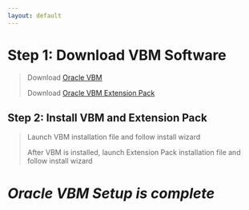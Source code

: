 ```yaml
---
layout: default
---
```


# Step 1: Download VBM Software

> Download [Oracle VBM](https://www.virtualbox.org/wiki/Downloads)
> 
> Download [Oracle VBM Extension Pack](https://www.virtualbox.org/wiki/Downloads)

## Step 2: Install VBM and Extension Pack

> Launch VBM installation file and follow install wizard
>
> After VBM is installed, launch Extension Pack installation file and follow install wizard

# _Oracle VBM Setup is complete_
